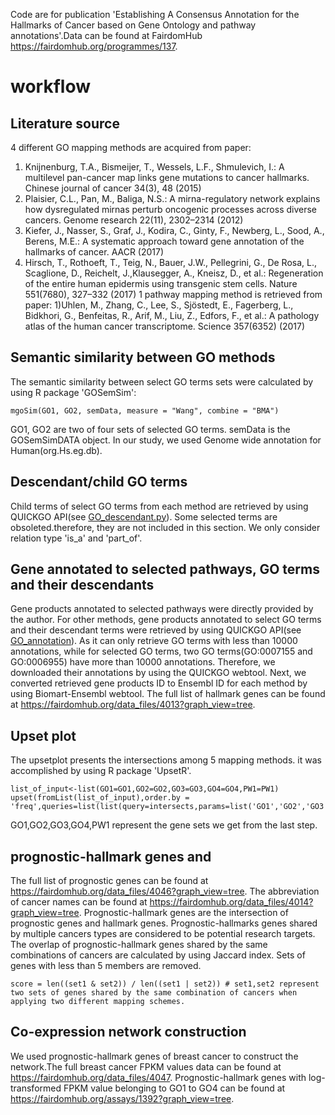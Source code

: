 Code are for publication 'Establishing A Consensus Annotation for the Hallmarks of Cancer based on Gene Ontology and pathway annotations'.Data can be found at FairdomHub https://fairdomhub.org/programmes/137.

# workflow
## Literature source
4 different GO mapping methods are acquired from paper:
1)  Knijnenburg, T.A., Bismeijer, T., Wessels, L.F., Shmulevich, I.: A multilevel pan-cancer map links gene mutations to cancer hallmarks. Chinese journal of cancer 34(3), 48 (2015)
2)  Plaisier, C.L., Pan, M., Baliga, N.S.: A mirna-regulatory network explains how dysregulated mirnas perturb oncogenic processes across diverse cancers. Genome research 22(11), 2302–2314 (2012)
3)  Kiefer, J., Nasser, S., Graf, J., Kodira, C., Ginty, F., Newberg, L., Sood, A., Berens, M.E.: A systematic approach toward gene annotation of the hallmarks of cancer. AACR (2017)
4)   Hirsch, T., Rothoeft, T., Teig, N., Bauer, J.W., Pellegrini, G., De Rosa, L., Scaglione, D., Reichelt, J.,Klausegger, A., Kneisz, D., et al.: Regeneration of the entire human epidermis using transgenic stem cells. Nature 551(7680), 327–332 (2017)
1 pathway mapping method is retrieved from paper:
1)Uhlen, M., Zhang, C., Lee, S., Sjöstedt, E., Fagerberg, L., Bidkhori, G., Benfeitas, R., Arif, M., Liu, Z., Edfors, F., et al.: A pathology atlas of the human cancer transcriptome. Science 357(6352) (2017)

## Semantic similarity between GO methods
The semantic similarity between select GO terms sets were calculated by using R package 'GOSemSim':
```
mgoSim(GO1, GO2, semData, measure = "Wang", combine = "BMA")
```
GO1, GO2 are two of four sets of selected GO terms.  semData is the GOSemSimDATA object.  In our study,  we used Genome wide annotation for Human(org.Hs.eg.db).

## Descendant/child GO terms
Child terms of select GO terms from each method are retrieved by using QUICKGO API(see [GO_descendant.py](https://github.com/chestnzu1/BMC/blob/main/GO_descendants.py)). Some selected terms are obsoleted.therefore, they are not included in this section. We only consider relation type 'is_a' and 'part_of'. 

## Gene annotated to selected pathways, GO terms and their descendants 
Gene products annotated to selected pathways were directly provided by the author. For other methods, gene products annotated to select GO terms and their descendant terms were retrieved by using QUICKGO API(see [GO_annotation](https://github.com/chestnzu1/BMC/blob/main/GO_annotation.py)). As it can only retrieve GO terms with less than 10000 annotations, while for selected GO terms, two GO terms(GO:0007155 and GO:0006955) have more than 10000 annotations. Therefore, we downloaded their annotations by using the QUICKGO webtool. Next, we converted retrieved gene products ID to Ensembl ID for each method by using Biomart-Ensembl webtool. The full list of hallmark genes can be found at https://fairdomhub.org/data_files/4013?graph_view=tree.

## Upset plot
The upsetplot presents the intersections among 5 mapping methods. it was accomplished by using R package 'UpsetR'.
```
list_of_input<-list(GO1=GO1,GO2=GO2,GO3=GO3,GO4=GO4,PW1=PW1)
upset(fromList(list_of_input),order.by = 'freq',queries=list(list(query=intersects,params=list('GO1','GO2','GO3','GO4'),active=T),list(query=intersects,params=list('GO1','GO2','GO3','GO4','PW1'),active=T)))
```
GO1,GO2,GO3,GO4,PW1 represent the gene sets we get from the last step.

## prognostic-hallmark genes and 
The full list of prognostic genes can be found at https://fairdomhub.org/data_files/4046?graph_view=tree. The abbreviation of cancer names can be found at https://fairdomhub.org/data_files/4014?graph_view=tree. Prognostic-hallmark genes are the intersection of prognostic genes and hallmark genes. Prognostic-hallmarks genes shared by multiple cancers types are considered to be potential research targets. The overlap of prognostic-hallmark genes shared by the same combinations of cancers are calculated by using Jaccard index. Sets of genes with less than 5 members are removed.
```
score = len((set1 & set2)) / len((set1 | set2)) # set1,set2 represent two sets of genes shared by the same combination of cancers when applying two different mapping schemes.
```
## Co-expression network construction 
We used prognostic-hallmark genes of breast cancer to construct the network.The full breast cancer FPKM values data can be found at https://fairdomhub.org/data_files/4047. Prognostic-hallmark genes with log-transformed FPKM value belonging to GO1 to GO4 can be found at https://fairdomhub.org/assays/1392?graph_view=tree.
